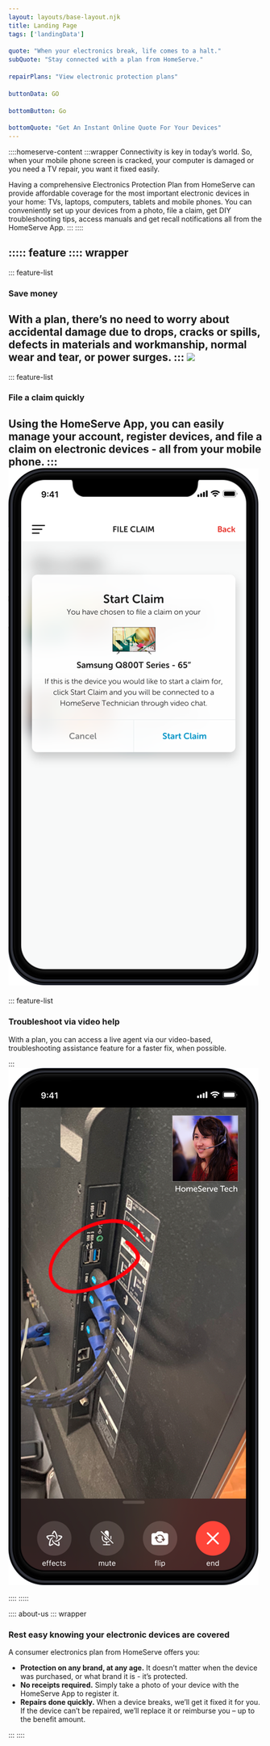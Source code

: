 ```yaml
---
layout: layouts/base-layout.njk
title: Landing Page
tags: ['landingData']

quote: "When your electronics break, life comes to a halt."
subQuote: "Stay connected with a plan from HomeServe."
 
repairPlans: "View electronic protection plans"

buttonData: GO

bottomButton: Go

bottomQuote: "Get An Instant Online Quote For Your Devices"
---
```

<!-- Please dont edit anything where three or more : are present  -->

::::homeserve-content
:::wrapper
Connectivity is key in today’s world. So, when your mobile phone screen is cracked, your computer is damaged or you need a TV repair, you want it fixed easily.

Having a comprehensive Electronics Protection Plan from HomeServe can provide affordable coverage for the most important electronic devices in your home: TVs, laptops, computers, tablets and mobile phones. You can conveniently set up your devices from a photo, file a claim, get DIY troubleshooting tips, access manuals and get recall notifications all from the HomeServe App.
:::
::::

::::: feature
:::: wrapper
- 
  ::: feature-list
  ###  Save money
  With a plan, there’s no need to worry about accidental damage due to drops, cracks or spills, defects in materials and workmanship, normal wear and tear, or power surges.
  ::: 
  ![](/assets/images/crack-iphone4.png)
- 
  ::: feature-list
  ###  File a claim quickly
  Using the HomeServe App, you can easily manage your account, register devices, and file a claim on electronic devices - all from your mobile phone.
  ::: 
  ![](/assets/images/File-Claim.png)
- 
  ::: feature-list
  ###  Troubleshoot via video help
  With a plan, you can access a live agent via our video-based, troubleshooting assistance feature for a faster fix, when possible.
  
  ::: 
  ![](/assets/images/Video-Help.png)

::::
:::::


:::: about-us
::: wrapper
### Rest easy knowing your electronic devices are covered

A consumer electronics plan from HomeServe offers you:
-  **Protection on any brand, at any age.** It doesn’t matter when the device was purchased, or what brand it is - it’s protected.
-  **No receipts required.** Simply take a photo of your device with the HomeServe App to register it.
-  **Repairs done quickly.** When a device breaks, we’ll get it fixed it for you. If the device can’t be repaired, we’ll replace it or reimburse you – up to the benefit amount.

:::
::::
